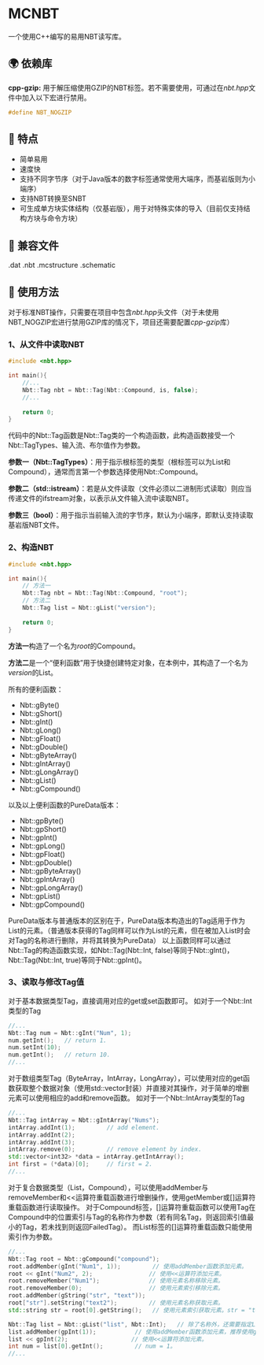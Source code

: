 # MCNBT

 一个使用C++编写的易用NBT读写库。

## :earth_africa: 依赖库

**cpp-gzip:** 用于解压缩使用GZIP的NBT标签。若不需要使用，可通过在*nbt.hpp*文件中加入以下宏进行禁用。

```cpp
#define NBT_NOGZIP
```

## :rocket: 特点

- 简单易用
- 速度快
- 支持不同字节序（对于Java版本的数字标签通常使用大端序，而基岩版则为小端序）
- 支持NBT转换至SNBT
- 可生成单方块实体结构（仅基岩版），用于对特殊实体的导入（目前仅支持结构方块与命令方块）

## :robot: 兼容文件

.dat
.nbt
.mcstructure
.schematic

## :triangular_flag_on_post: 使用方法

对于标准NBT操作，只需要在项目中包含*nbt.hpp*头文件（对于未使用NBT_NOGZIP宏进行禁用GZIP库的情况下，项目还需要配置*cpp-gzip*库）

### 1、从文件中读取NBT

```cpp
#include <nbt.hpp>

int main(){
    //...
    Nbt::Tag nbt = Nbt::Tag(Nbt::Compound, is, false);
    //...
    
    return 0;
}
```

代码中的Nbt::Tag函数是Nbt::Tag类的一个构造函数，此构造函数接受一个Nbt::TagTypes、输入流、布尔值作为参数。

**参数一（Nbt::TagTypes）**：用于指示根标签的类型（根标签可以为List和Compound），通常而言第一个参数选择使用Nbt::Compound。

**参数二（std::istream）**：若是从文件读取（文件必须以二进制形式读取）则应当传递文件的ifstream对象，以表示从文件输入流中读取NBT。

**参数三（bool）**：用于指示当前输入流的字节序，默认为小端序，即默认支持读取基岩版NBT文件。

### 2、构造NBT

```cpp
#include <nbt.hpp>

int main(){
    // 方法一
    Nbt::Tag nbt = Nbt::Tag(Nbt::Compound, "root");
    // 方法二
    Nbt::Tag list = Nbt::gList("version");
    
    return 0;
}
```

**方法一**构造了一个名为*root*的Compound。

**方法二**是一个“便利函数”用于快捷创建特定对象，在本例中，其构造了一个名为*version*的List。

所有的便利函数：

- Nbt::gByte()
- Nbt::gShort()
- Nbt::gInt()
- Nbt::gLong()
- Nbt::gFloat()
- Nbt::gDouble()
- Nbt::gByteArray()
- Nbt::gIntArray()
- Nbt::gLongArray()
- Nbt::gList()
- Nbt::gCompound()

以及以上便利函数的PureData版本：

- Nbt::gpByte()
- Nbt::gpShort()
- Nbt::gpInt()
- Nbt::gpLong()
- Nbt::gpFloat()
- Nbt::gpDouble()
- Nbt::gpByteArray()
- Nbt::gpIntArray()
- Nbt::gpLongArray()
- Nbt::gpList()
- Nbt::gpCompound()

PureData版本与普通版本的区别在于，PureData版本构造出的Tag适用于作为List的元素。（普通版本获得的Tag同样可以作为List的元素，但在被加入List时会对Tag的名称进行删除，并将其转换为PureData）
以上函数同样可以通过Nbt::Tag的构造函数实现，如Nbt::Tag(Nbt::Int, false)等同于Nbt::gInt()，Nbt::Tag(Nbt::Int, true)等同于Nbt::gpInt()。

### 3、读取与修改Tag值

对于基本数据类型Tag，直接调用对应的get或set函数即可。
如对于一个Nbt::Int类型的Tag

```cpp
//...
Nbt::Tag num = Nbt::gInt("Num", 1);
num.getInt();	// return 1.
num.setInt(10);
num.getInt();	// return 10.
//...
```

对于数组类型Tag（ByteArray，IntArray，LongArray），可以使用对应的get函数获取整个数据对象（使用std::vector封装）并直接对其操作，对于简单的增删元素可以使用相应的add和remove函数。
如对于一个Nbt::IntArray类型的Tag

```cpp
//...
Nbt::Tag intArray = Nbt::gIntArray("Nums");
intArray.addInt(1);			// add element.
intArray.addInt(2);
intArray.addInt(3);
intArray.remove(0);			// remove element by index.
std::vector<int32> *data = intArray.getIntArray();
int first = (*data)[0];		// first = 2.
//...
```

对于复合数据类型（List，Compound），可以使用addMember与removeMember和<<运算符重载函数进行增删操作，使用getMember或[]运算符重载函数进行读取操作。
对于Compound标签，[]运算符重载函数可以使用Tag在Compound中的位置索引与Tag的名称作为参数（若有同名Tag，则返回索引值最小的Tag，若未找到则返回FailedTag）。
而List标签的[]运算符重载函数只能使用索引作为参数。

```cpp
//...
Nbt::Tag root = Nbt::gCompound("compound");
root.addMember(gInt("Num1", 1));		 // 使用addMember函数添加元素。
root << gInt("Num2", 2);				// 使用<<运算符添加元素。
root.removeMember("Num1");				// 使用元素名称移除元素。
root.removeMember(0);			    	// 使用元素索引移除元素。
root.addMember(gString("str", "text"));
root["str"].setString("text2");			// 使用元素名称获取元素。
std::string str = root[0].getString();	 // 使用元素索引获取元素。str = "text2"。

Nbt::Tag list = Nbt::gList("list", Nbt::Int);	// 除了名称外，还需要指定List内元素的数据类型。
list.addMember(gpInt(1));			// 使用addMember函数添加元素，推荐使用gp系列函数构造List内的元素。
list << gpInt(2);				   // 使用<<运算符添加元素。
int num = list[0].getInt();		    // num = 1。
//...
```



